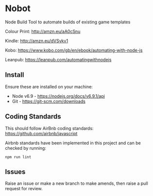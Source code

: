 # Nobot

Node Build Tool to automate builds of existing game templates

Colour Print: http://amzn.eu/aA0cSnu

Kindle: http://amzn.eu/dVSykv1

Kobo: https://www.kobo.com/gb/en/ebook/automating-with-node-js

Leanpub: https://leanpub.com/automatingwithnodejs

## Install

Ensure these are installed on your machine:

- Node v6.9 - <https://nodejs.org/docs/v6.9.1/api>
- Git - <https://git-scm.com/downloads>

## Coding Standards

This should follow AirBnb coding standards: https://github.com/airbnb/javascript

Airbnb standards have been implemented in this project and can be checked by running:

```shell
npm run lint
```

## Issues

Raise an issue or make a new branch to make amends, then raise a pull request for review.
